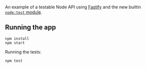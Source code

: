 An example of a testable Node API using [Fastify](https://www.fastify.io/) and the new builtin [`node:test` module](https://nodejs.org/api/test.html).

## Running the app

``` console
npm install
npm start
```

Running the tests:

``` console
npm test
```
